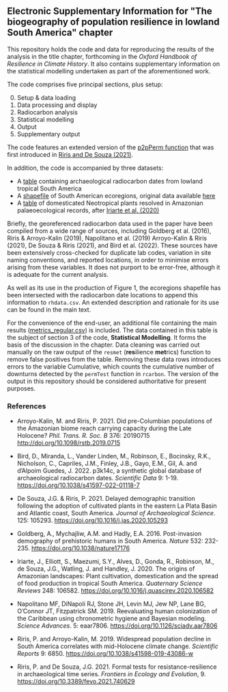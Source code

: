 ## Electronic Supplementary Information for "The biogeography of population resilience in lowland South America" chapter

This repository holds the code and data for reproducing the results of the analysis in the title chapter, forthcoming in the _Oxford Handbook of Resilience in Climate History_. It also contains supplementary information on the statistical modelling undertaken as part of the aforementioned work. 

The code comprises five principal sections, plus setup:

0. Setup & data loading
1. Data processing and display
2. Radiocarbon analysis
3. Statistical modelling
4. Output
5. Supplementary output

The code features an extended version of the [p2pPerm function](https://github.com/philriris/p2pPerm) that was first introduced in [Riris and De Souza (2021)](https://doi.org/10.3389/fevo.2021.740629). 

In addition, the code is accompanied by three datasets:

- A [table](https://github.com/philriris/resilience-handbook-chapter/blob/main/rhdata.csv) containing archaeological radiocarbon dates from lowland tropical South America 
- A [shapefile](https://github.com/philriris/resilience-handbook-chapter/tree/main/sa_eco) of South American ecoregions, original data available [here](http://ecologicalregions.info/data/sa/)
- A [table](https://github.com/philriris/resilience-handbook-chapter/blob/main/domesticates.csv) of domesticated Neotropical plants resolved in Amazonian palaeoecological records, after [Iriarte et al. (2020)](https://doi.org/10.1016/j.quascirev.2020.106582)

Briefly, the georeferenced radiocarbon data used in the paper have been compiled from a wide range of sources, including Goldberg et al. (2016), Riris & Arroyo-Kalin (2019), Napolitano et al. (2019) Arroyo-Kalin & Riris (2021), De Souza & Riris (2021), and Bird et al. (2022). These sources have been extensively cross-checked for duplicate lab codes, variation in site naming conventions, and reported locations, in order to minimise errors arising from these variables. It does not purport to be error-free, although it is adequate for the current analysis. 

As well as its use in the production of Figure 1, the ecoregions shapefile has been intersected with the radiocarbon date locations to append this information to `rhdata.csv`. An extended description and rationale for its use can be found in the main text. 

For the convenience of the end-user, an additional file containing the main results ([metrics_regular.csv](https://github.com/philriris/resilience-handbook-chapter/blob/main/metrics_regular.csv)) is included. The data contained in this table is the subject of section 3 of the code, **Statistical Modelling**. It forms the basis of the discussion in the chapter. Data cleaning was carried out manually on the raw output of the `resmet` (**res**ilience **met**rics) function to remove false positives from the table. Removing these data rows introduces errors to the variable Cumulative, which counts the cumulative number of downturns detected by the `permTest` function in `rcarbon`. The version of the output in this repository should be considered authoritative for present purposes. 

### References

- Arroyo-Kalin, M. and Riris, P. 2021. Did pre-Columbian populations of the Amazonian biome reach carrying capacity during the Late Holocene? *Phil. Trans. R. Soc. B* 376: 20190715 http://doi.org/10.1098/rstb.2019.0715

- Bird, D., Miranda, L., Vander Linden, M., Robinson, E., Bocinsky, R.K., Nicholson, C., Capriles, J.M., Finley, J.B., Gayo, E.M., Gil, A. and d’Alpoim Guedes, J. 2022. p3k14c, a synthetic global database of archaeological radiocarbon dates. *Scientific Data* 9: 1-19. https://doi.org/10.1038/s41597-022-01118-7

- De Souza, J.G. & Riris, P. 2021. Delayed demographic transition following the adoption of cultivated plants in the eastern La Plata Basin and Atlantic coast, South America. *Journal of Archaeological Science*. 125: 105293. https://doi.org/10.1016/j.jas.2020.105293

- Goldberg, A., Mychajliw, A.M. and Hadly, E.A. 2016. Post-invasion demography of prehistoric humans in South America. *Nature* 532: 232-235. https://doi.org/10.1038/nature17176 

- Iriarte, J., Elliott, S., Maezumi, S.Y., Alves, D., Gonda, R., Robinson, M., de Souza, J.G., Watling, J. and Handley, J. 2020. The origins of Amazonian landscapes: Plant cultivation, domestication and the spread of food production in tropical South America. _Quaternary Science Reviews_ 248: 106582. https://doi.org/10.1016/j.quascirev.2020.106582 

- Napolitano MF, DiNapoli RJ, Stone JH, Levin MJ, Jew NP, Lane BG, O’Connor JT, Fitzpatrick SM. 2019. Reevaluating human colonization of the Caribbean using chronometric hygiene and Bayesian modeling. _Science Advances_. 5: eaar7806. https://doi.org/10.1126/sciadv.aar7806

- Riris, P. and Arroyo-Kalin, M. 2019. Widespread population decline in South America correlates with mid-Holocene climate change. *Scientific Reports* 9: 6850. https://doi.org/10.1038/s41598-019-43086-w

- Riris, P. and De Souza, J.G. 2021. Formal tests for resistance-resilience in archaeological time series. _Frontiers in Ecology and Evolution_, 9. https://doi.org/10.3389/fevo.2021.740629

